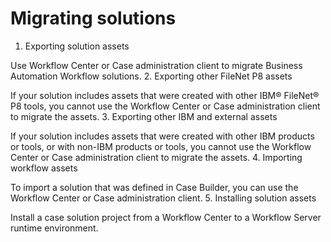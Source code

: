 # Migrating solutions

1. Exporting solution assets

Use Workflow Center or Case administration client to migrate Business Automation Workflow solutions.
2. Exporting other FileNet P8 assets

If your solution includes assets that were created with other IBM® FileNet® P8 tools, you cannot use the Workflow Center or Case administration client to migrate the assets.
3. Exporting other IBM and external assets

If your solution includes assets that were created with other IBM products or tools, or with non-IBM products or tools, you cannot use the Workflow Center or Case administration client to migrate the assets.
4. Importing workflow assets

To import a solution that was defined in Case Builder, you can use the Workflow Center or Case administration client.
5. Installing solution assets

Install a case solution project from a Workflow Center to a Workflow Server runtime environment.